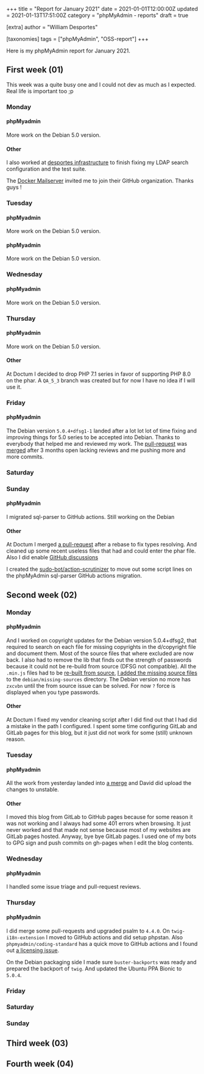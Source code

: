+++
title = "Report for January 2021"
date = 2021-01-01T12:00:00Z
updated = 2021-01-13T17:51:00Z
category = "phpMyAdmin - reports"
draft = true

[extra]
author = "William Desportes"

[taxonomies]
tags = ["phpMyAdmin", "OSS-report"]
+++

Here is my phpMyAdmin report for January 2021.

<!-- more -->

## First week (01)

This week was a quite busy one and I could not dev as much as I expected. Real life is important too ;p

### Monday

#### phpMyadmin

More work on the Debian 5.0 version.

#### Other

I also worked at [desportes infrastructure](https://github.com/desportes/infrastructure) to finish fixing my LDAP search configuration and the test suite.

The [Docker Mailserver](https://github.com/docker-mailserver) invited me to join their GitHub organization. Thanks guys !

### Tuesday

#### phpMyadmin

More work on the Debian 5.0 version.

#### phpMyadmin

More work on the Debian 5.0 version.

### Wednesday

#### phpMyadmin

More work on the Debian 5.0 version.

### Thursday

#### phpMyadmin

More work on the Debian 5.0 version.

#### Other

At Doctum I decided to drop PHP 7.1 series in favor of supporting PHP 8.0 on the phar. A `QA_5_3` branch was created but for now I have no idea if I will use it.

### Friday

#### phpMyadmin

The Debian version `5.0.4+dfsg1-1` landed after a lot lot lot of time fixing and improving things for 5.0 series to be accepted into Debian. Thanks to everybody that helped me and reviewed my work. The [pull-request](https://salsa.debian.org/phpmyadmin-team/phpmyadmin/-/merge_requests/30) was [merged](https://salsa.debian.org/phpmyadmin-team/phpmyadmin/-/commit/f8ca6504dc6f1ee6a8b2fcbb29b9baff30017ed1) after 3 months open lacking reviews and me pushing more and more commits.

### Saturday

### Sunday

#### phpMyadmin

I migrated sql-parser to GitHub actions. Still working on the Debian

#### Other

At Doctum I merged [a pull-request](https://github.com/code-lts/doctum/pull/24) after a rebase to fix types resolving.
And cleaned up some recent useless files that had and could enter the phar file. Also I did enable [GitHub discussions](https://github.com/code-lts/doctum/discussions/25)

I created the [sudo-bot/action-scrutinizer](https://github.com/sudo-bot/action-scrutinizer) to move out some script lines on the phpMyAdmin sql-parser GitHub actions migration.

## Second week (02)

### Monday

#### phpMyadmin

And I worked on copyright updates for the Debian version 5.0.4+dfsg2, that required to search on each file for missing copyrights in the d/copyright file and document them. Most of the source files that where excluded are now back.
I also had to remove the lib that finds out the strength of passwords because it could not be re-build from source (DFSG not compatible). All the `.min.js` files had to be [re-built from source](https://salsa.debian.org/phpmyadmin-team/phpmyadmin/-/commit/c4b28b4c5ca955c7ddf1858b6e5e9f89d3505216), [I added the missing source files](https://salsa.debian.org/phpmyadmin-team/phpmyadmin/-/commit/abac8a5cf05e2955a2c5bd14dc52c0ab75405659) to the `debian/missing-sources` directory. The Debian version no more has `zxcvbn` until the from source issue can be solved. For now `?` force is displayed when you type passwords.

#### Other

At Doctum I fixed my vendor cleaning script after I did find out that I had did a mistake in the path I configured.
I spent some time configuring GitLab and GitLab pages for this blog, but it just did not work for some (still) unknown reason.

### Tuesday

#### phpMyadmin

All the work from yesterday landed into [a merge](https://salsa.debian.org/phpmyadmin-team/phpmyadmin/-/commit/9206cece4599be77d436057fe51f7b106e9b8de2) and David did upload the changes to unstable.

#### Other

I moved this blog from GitLab to GitHub pages because for some reason it was not working and I always had some 401 errors when browsing. It just never worked and that made not sense because most of my websites are GitLab pages hosted.
Anyway, bye bye GitLab pages. I used one of my bots to GPG sign and push commits on gh-pages when I edit the blog contents.

### Wednesday

#### phpMyadmin

I handled some issue triage and pull-request reviews.

### Thursday

#### phpMyadmin

I did merge some pull-requests and upgraded psalm to `4.4.0`.
On `twig-i18n-extension` I moved to GitHub actions and did setup phpstan.
Also `phpmyadmin/coding-standard` has a quick move to GitHub actions and I found out [a licensing issue](https://github.com/phpmyadmin/coding-standard/pull/9).

On the Debian packaging side I made sure `buster-backports` was ready and prepared the backport of `twig`.
And updated the Ubuntu PPA Bionic to `5.0.4`.

### Friday

### Saturday

### Sunday

## Third week (03)

## Fourth week (04)

